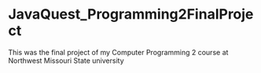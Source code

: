 # JavaQuest_Programming2FinalProject
 This was the final project of my Computer Programming 2 course at Northwest Missouri State university
